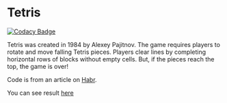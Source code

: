 # Tetris

[![Codacy Badge](https://api.codacy.com/project/badge/Grade/8a861823e79441fa8610acbe81b115eb)](https://www.codacy.com/manual/mezgoodle/Tetris-JS?utm_source=github.com&amp;utm_medium=referral&amp;utm_content=mezgoodle/Tetris-JS&amp;utm_campaign=Badge_Grade)

Tetris was created in 1984 by Alexey Pajitnov. The game requires players to rotate and move falling Tetris pieces. Players clear lines by completing horizontal rows of blocks without empty cells. But, if the pieces reach the top, the game is over!

Code is from an article on [Habr](https://habr.com/ru/).

You can see result [here](https://mezgoodle.github.io/Tetris-JS/)
